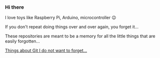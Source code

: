 ### Hi there
I love toys like Raspberry Pi, Arduino, microcontroller :wink:

If you don't repeat doing things over and over again, you forget it...

These repositories are meant to be a memory for all the little things that are easily forgotten...

[Things about Git I do not want to forget...](https://github.com/StMaHa/stmaha/wiki)

<!--
**StMaHa/stmaha** is a ✨ _special_ ✨ repository because its `README.md` (this file) appears on your GitHub profile.

Here are some ideas to get you started:

- 🔭 I’m currently working on ...
- 🌱 I’m currently learning ...
- 👯 I’m looking to collaborate on ...
- 🤔 I’m looking for help with ...
- 💬 Ask me about ...
- 📫 How to reach me: ...
- 😄 Pronouns: ...
- ⚡ Fun fact: ...
-->
